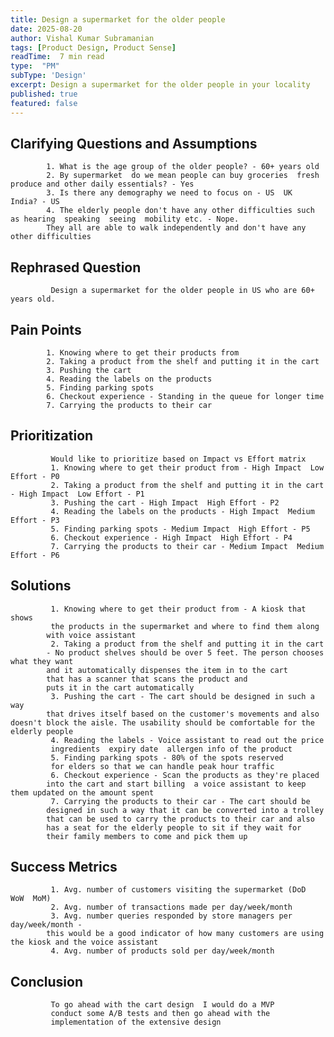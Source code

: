 ```yaml
---
title: Design a supermarket for the older people
date: 2025-08-20
author: Vishal Kumar Subramanian
tags: [Product Design, Product Sense]
readTime:  7 min read 
type:  "PM" 
subType: 'Design'
excerpt: Design a supermarket for the older people in your locality
published: true
featured: false
---
```


## Clarifying Questions and Assumptions 
            1. What is the age group of the older people? - 60+ years old 
            2. By supermarket  do we mean people can buy groceries  fresh produce and other daily essentials? - Yes 
            3. Is there any demography we need to focus on - US  UK  India? - US 
            4. The elderly people don't have any other difficulties such as hearing  speaking  seeing  mobility etc. - Nope. 
            They all are able to walk independently and don't have any other difficulties


## Rephrased Question 
             Design a supermarket for the older people in US who are 60+ years old.  

## Pain Points
            1. Knowing where to get their products from 
            2. Taking a product from the shelf and putting it in the cart 
            3. Pushing the cart 
            4. Reading the labels on the products 
            5. Finding parking spots 
            6. Checkout experience - Standing in the queue for longer time 
            7. Carrying the products to their car 



## Prioritization
             Would like to prioritize based on Impact vs Effort matrix  
             1. Knowing where to get their product from - High Impact  Low Effort - P0  
             2. Taking a product from the shelf and putting it in the cart - High Impact  Low Effort - P1  
             3. Pushing the cart - High Impact  High Effort - P2  
             4. Reading the labels on the products - High Impact  Medium Effort - P3  
             5. Finding parking spots - Medium Impact  High Effort - P5  
             6. Checkout experience - High Impact  High Effort - P4  
             7. Carrying the products to their car - Medium Impact  Medium Effort - P6  

## Solutions
             1. Knowing where to get their product from - A kiosk that shows 
             the products in the supermarket and where to find them along
            with voice assistant  
             2. Taking a product from the shelf and putting it in the cart 
            - No product shelves should be over 5 feet. The person chooses what they want
            and it automatically dispenses the item in to the cart 
            that has a scanner that scans the product and 
            puts it in the cart automatically  
             3. Pushing the cart - The cart should be designed in such a way
            that drives itself based on the customer's movements and also doesn't block the aisle. The usability should be comfortable for the elderly people  
             4. Reading the labels - Voice assistant to read out the price 
             ingredients  expiry date  allergen info of the product  
             5. Finding parking spots - 80% of the spots reserved 
             for elders so that we can handle peak hour traffic  
             6. Checkout experience - Scan the products as they're placed
            into the cart and start billing  a voice assistant to keep them updated on the amount spent  
             7. Carrying the products to their car - The cart should be
            designed in such a way that it can be converted into a trolley 
            that can be used to carry the products to their car and also 
            has a seat for the elderly people to sit if they wait for 
            their family members to come and pick them up  

## Success Metrics
             1. Avg. number of customers visiting the supermarket (DoD  WoW  MoM)  
             2. Avg. number of transactions made per day/week/month  
             3. Avg. number queries responded by store managers per day/week/month -
            this would be a good indicator of how many customers are using the kiosk and the voice assistant  
             4. Avg. number of products sold per day/week/month  
            
## Conclusion
             To go ahead with the cart design  I would do a MVP 
             conduct some A/B tests and then go ahead with the 
             implementation of the extensive design  